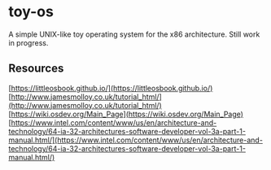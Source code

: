 # toy-os
A simple UNIX-like toy operating system for the x86 architecture. Still work in progress.

## Resources
[https://littleosbook.github.io/](https://littleosbook.github.io/)    
[http://www.jamesmolloy.co.uk/tutorial_html/](http://www.jamesmolloy.co.uk/tutorial_html/)    
[https://wiki.osdev.org/Main_Page](https://wiki.osdev.org/Main_Page)
[https://www.intel.com/content/www/us/en/architecture-and-technology/64-ia-32-architectures-software-developer-vol-3a-part-1-manual.html/](https://www.intel.com/content/www/us/en/architecture-and-technology/64-ia-32-architectures-software-developer-vol-3a-part-1-manual.html/)

